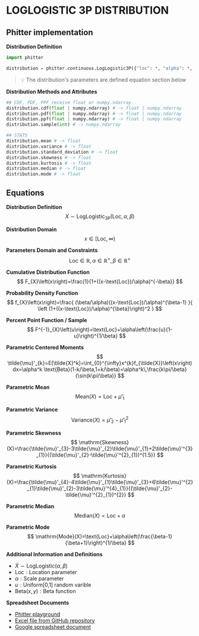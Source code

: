 # LOGLOGISTIC 3P DISTRIBUTION

## Phitter implementation

**Distribution Definition**

```python
import phitter

distribution = phitter.continuous.LogLogistic3P({"loc": *, "alpha": *, "beta": *})
```

> 💡 The distribution's parameters are defined equation section below

**Distribution Methods and Attributes**

```python
## CDF, PDF, PPF receive float or numpy.ndarray.
distribution.cdf(float | numpy.ndarray) # -> float | numpy.ndarray
distribution.pdf(float | numpy.ndarray) # -> float | numpy.ndarray
distribution.ppf(float | numpy.ndarray) # -> float | numpy.ndarray
distribution.sample(int) # -> numpy.ndarray

## STATS
distribution.mean # -> float
distribution.variance # -> float
distribution.standard_deviation # -> float
distribution.skewness # -> float
distribution.kurtosis # -> float
distribution.median # -> float
distribution.mode # -> float
```

## Equations

**Distribution Definition**
$$ X\sim\mathrm{LogLogistic_{3P}}\left(\text{Loc},\alpha,\beta\right) $$

**Distribution Domain**
$$ x\in [\text{Loc},\infty) $$

**Parameters Domain and Constraints**
$$ \text{Loc}\in\mathbb{R}, \alpha\in\mathbb{R}^{+}, \beta\in\mathbb{R}^{+} $$

**Cumulative Distribution Function**
$$ F_{X}\left(x\right)=\frac{1}{1+((x-\text{Loc})/\alpha)^{-\beta}} $$

**Probability Density Function**
$$ f_{X}\left(x\right)=\frac{ (\beta/\alpha)((x-\text{Loc})/\alpha)^{\beta-1} }{ \left (1+((x-\text{Loc})/\alpha)^{\beta}\right)^2  } $$

**Percent Point Function / Sample**
$$ F^{-1}_{X}\left(u\right)=\text{Loc}+\alpha\left(\frac{u}{1-u}\right)^{1/\beta} $$

**Parametric Centered Moments**
$$ \tilde{\mu}'_{k}=E[\tilde{X}^k]=\int_{0}^{\infty}x^{k}f_{\tilde{X}}\left(x\right)dx=\alpha^k \text{Beta}(1-k/\beta,1+k/\beta)=\alpha^k\,\frac{k\pi/\beta}{\sin(k\pi/\beta)} $$

**Parametric Mean**
$$ \mathrm{Mean}(X)=\text{Loc}+\tilde{\mu}'_{1} $$

**Parametric Variance**
$$ \mathrm{Variance}(X)=\tilde{\mu}'_{2}-\tilde{\mu}'^{2}_{1} $$

**Parametric Skewness**
$$ \mathrm{Skewness}(X)=\frac{\tilde{\mu}'_{3}-3\tilde{\mu}'_{2}\tilde{\mu}'_{1}+2\tilde{\mu}'^{3}_{1}}{(\tilde{\mu}'_{2}-\tilde{\mu}'^{2}_{1})^{1.5}} $$

**Parametric Kurtosis**
$$ \mathrm{Kurtosis}(X)=\frac{\tilde{\mu}'_{4}-4\tilde{\mu}'_{1}\tilde{\mu}'_{3}+6\tilde{\mu}'^{2}_{1}\tilde{\mu}'_{2}-3\tilde{\mu}'^{4}_{1}}{(\tilde{\mu}'_{2}-\tilde{\mu}'^{2}_{1})^{2}} $$

**Parametric Median**
$$ \mathrm{Median}(X)=\text{Loc}+\alpha $$

**Parametric Mode**
$$ \mathrm{Mode}(X)=\text{Loc}+\alpha\left(\frac{\beta-1}{\beta+1}\right)^{1/\beta} $$

**Additional Information and Definitions**
- $\tilde{X}\sim\mathrm{LogLogistic}\left(\alpha,\beta\right)$
- $\text{Loc}:\text{Location parameter}$
- $\alpha:\text{Scale parameter}$
- $u:\text{Uniform[0,1] random varible}$
- $\text{Beta}\left(x,y\right):\text{Beta function}$

**Spreadsheet Documents**

-   [Phitter playground](https://phitter.io/distributions/continuous/loglogistic_3p)
-   [Excel file from GitHub repository](https://github.com/phitterio/phitter-files/blob/main/continuous/loglogistic_3p.xlsx)
-   [Google spreadsheet document](https://docs.google.com/spreadsheets/d/1RaLZ5L0rTrv9_fAi6izElf02ucuFy9LwagL_gQn3R0Y)
    
